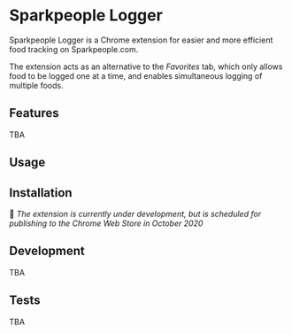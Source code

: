 # Sparkpeople Logger
Sparkpeople Logger is a Chrome extension for easier and more efficient food tracking on Sparkpeople.com.

The extension acts as an alternative to the *Favorites* tab, which only allows food to be logged one at a time, and enables simultaneous logging of multiple foods.

## Features
TBA

## Usage

## Installation
 :construction: *The extension is currently under development, but is scheduled for publishing to the Chrome Web Store in October 2020*

## Development
TBA

## Tests
TBA